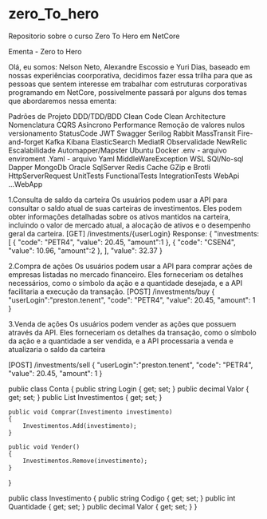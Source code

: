 # zero_To_hero
Repositorio sobre o curso Zero To Hero em NetCore

Ementa - Zero to Hero

Olá, eu somos: Nelson Neto, Alexandre Escossio e Yuri Dias, baseado em nossas experiências coorporativa, decidimos fazer essa trilha para que as pessoas que sentem interesse em trabalhar com estruturas corporativas programando em NetCore, possivelmente passará por alguns dos temas que abordaremos nessa ementa:

Padrões de Projeto
DDD/TDD/BDD
Clean Code
Clean Architecture
Nomenclatura
CQRS
Asíncrono
Performance
Remoção de valores nulos
versionamento
StatusCode
JWT
Swagger
Serilog
Rabbit
MassTransit
Fire-and-forget
Kafka
Kibana
ElasticSearch
MediatR
Observalidade
NewRelic
Escalabilidade
Automapper/Mapster
Ubuntu
Docker
.env - arquivo enviroment
.Yaml - arquivo Yaml
MiddleWareException
WSL
SQl/No-sql
Dapper
MongoDb
Oracle
SqlServer
Redis Cache
GZip e Brotli
HttpServerRequest
UnitTests
FunctionalTests
IntegrationTests
WebApi
...WebApp

1.Consulta de saldo da carteira
Os usuários podem usar a API para consultar o saldo atual de suas carteiras de investimentos.
Eles podem obter informações detalhadas sobre os ativos mantidos na carteira, incluindo o valor de mercado atual, a alocação de ativos e o desempenho geral da carteira.
[GET] /investments/{userLogin}
Response:
{
    "investments:[
        {
            "code": "PETR4",
            "value": 20.45,
            "amount":1
        },
        {
            "code": "CSEN4",
            "value": 10.96,
            "amount":2
        },
    ],
    "value": 32.37
}
 
2.Compra de ações
Os usuários podem usar a API para comprar ações de empresas listadas no mercado financeiro. Eles forneceriam os detalhes necessários, como o símbolo da ação e a quantidade desejada, e a API facilitaria a execução da transação.
[POST] /investments/buy
{
    "userLogin":"preston.tenent",
    "code": "PETR4",
    "value": 20.45,
   "amount": 1
}

3.Venda de ações
Os usuários podem vender as ações que possuem através da API. Eles forneceriam os detalhes da transação, como o símbolo da ação e a quantidade a ser vendida, e a API processaria a venda e atualizaria o saldo da carteira

[POST] /investments/sell
{
    "userLogin":"preston.tenent",
    "code": "PETR4",
    "value": 20.45,
    "amount": 1
}

public class Conta
{
    public string Login { get; set; }
    public decimal Valor { get; set; }
    public List<Investimento> Investimentos { get; set; }

    public void Comprar(Investimento investimento)
    {
        Investimentos.Add(investimento);
    }

    public void Vender()
    {
        Investimentos.Remove(investimento);
    }
}

public class Investimento
{
    public string Codigo { get; set; }
    public int Quantidade { get; set; }
    public decimal Valor { get; set; }
}
